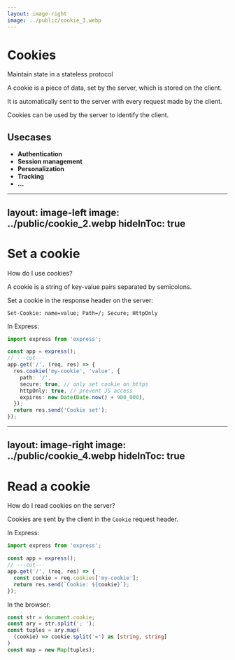 ```yaml
---
layout: image-right
image: ../public/cookie_3.webp
---
```

# Cookies

Maintain state in a stateless protocol

A cookie is a piece of data, <span class="text-purple-400">set by the server</span>, which is <span class="text-cyan-400">stored on the client</span>.

It is <span class="text-teal-400">automatically</span> sent to the server with every request made by the client.

Cookies can be used by the server to identify the client.

## Usecases

- **Authentication**
- **Session management**
- **Personalization**
- **Tracking**
- **…**

---
layout: image-left
image: ../public/cookie_2.webp
hideInToc: true
---

# Set a cookie

How do I use cookies?

A cookie is a string of key-value pairs separated by semicolons.

Set a cookie in the response header on the <span class="text-purple-400">server</span>:

```http {}
Set-Cookie: name=value; Path=/; Secure; HttpOnly
```

In Express:

```ts {} twoslash
import express from 'express';

const app = express();
// ---cut---
app.get('/', (req, res) => {
  res.cookie('my-cookie', 'value', {
    path: '/',
    secure: true, // only set cookie on https
    httpOnly: true, // prevent JS access
    expires: new Date(Date.now() + 900_000),
  });
  return res.send('Cookie set');
});
```

---
layout: image-right
image: ../public/cookie_4.webp
hideInToc: true
---

# Read a cookie

How do I read cookies on the server?

Cookies are sent by the <span class="text-cyan-400">client</span> in the `Cookie` request header.

In Express:

```ts {} twoslash
import express from 'express';

const app = express();
// ---cut---
app.get('/', (req, res) => {
  const cookie = req.cookies['my-cookie'];
  return res.send(`Cookie: ${cookie}`);
});
```

In the browser:

```ts {} twoslash
const str = document.cookie;
const ary = str.split('; ');
const tuples = ary.map(
  (cookie) => cookie.split('=') as [string, string]
)
const map = new Map(tuples);
```
